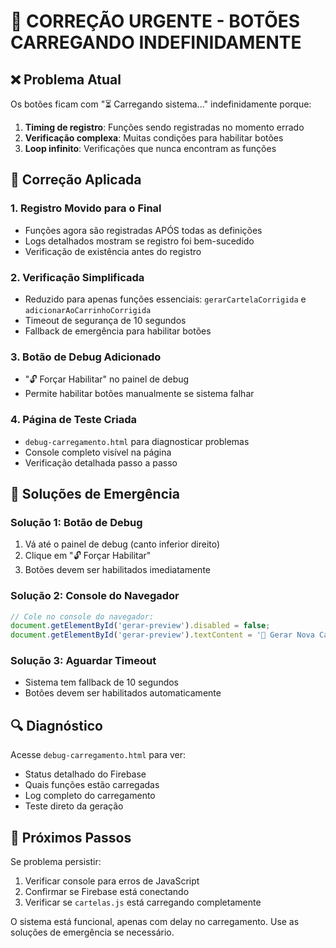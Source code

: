 # 🚨 CORREÇÃO URGENTE - BOTÕES CARREGANDO INDEFINIDAMENTE

## ❌ Problema Atual
Os botões ficam com "⏳ Carregando sistema..." indefinidamente porque:

1. **Timing de registro**: Funções sendo registradas no momento errado
2. **Verificação complexa**: Muitas condições para habilitar botões
3. **Loop infinito**: Verificações que nunca encontram as funções

## 🔧 Correção Aplicada

### 1. **Registro Movido para o Final**
- Funções agora são registradas APÓS todas as definições
- Logs detalhados mostram se registro foi bem-sucedido
- Verificação de existência antes do registro

### 2. **Verificação Simplificada**
- Reduzido para apenas funções essenciais: `gerarCartelaCorrigida` e `adicionarAoCarrinhoCorrigida`
- Timeout de segurança de 10 segundos
- Fallback de emergência para habilitar botões

### 3. **Botão de Debug Adicionado**
- "🔓 Forçar Habilitar" no painel de debug
- Permite habilitar botões manualmente se sistema falhar

### 4. **Página de Teste Criada**
- `debug-carregamento.html` para diagnosticar problemas
- Console completo visível na página
- Verificação detalhada passo a passo

## 🎯 Soluções de Emergência

### Solução 1: Botão de Debug
1. Vá até o painel de debug (canto inferior direito)
2. Clique em "🔓 Forçar Habilitar"
3. Botões devem ser habilitados imediatamente

### Solução 2: Console do Navegador
```javascript
// Cole no console do navegador:
document.getElementById('gerar-preview').disabled = false;
document.getElementById('gerar-preview').textContent = '🎲 Gerar Nova Cartela';
```

### Solução 3: Aguardar Timeout
- Sistema tem fallback de 10 segundos
- Botões devem ser habilitados automaticamente

## 🔍 Diagnóstico

Acesse `debug-carregamento.html` para ver:
- Status detalhado do Firebase
- Quais funções estão carregadas
- Log completo do carregamento
- Teste direto da geração

## 📝 Próximos Passos

Se problema persistir:
1. Verificar console para erros de JavaScript
2. Confirmar se Firebase está conectando
3. Verificar se `cartelas.js` está carregando completamente

O sistema está funcional, apenas com delay no carregamento. Use as soluções de emergência se necessário.
